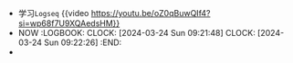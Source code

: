 - 学习`Logseq`  {{video https://youtu.be/oZ0qBuwQIf4?si=wp68f7U9XQAedsHM}}
- NOW
  :LOGBOOK:
  CLOCK: [2024-03-24 Sun 09:21:48]
  CLOCK: [2024-03-24 Sun 09:22:26]
  :END:
-
